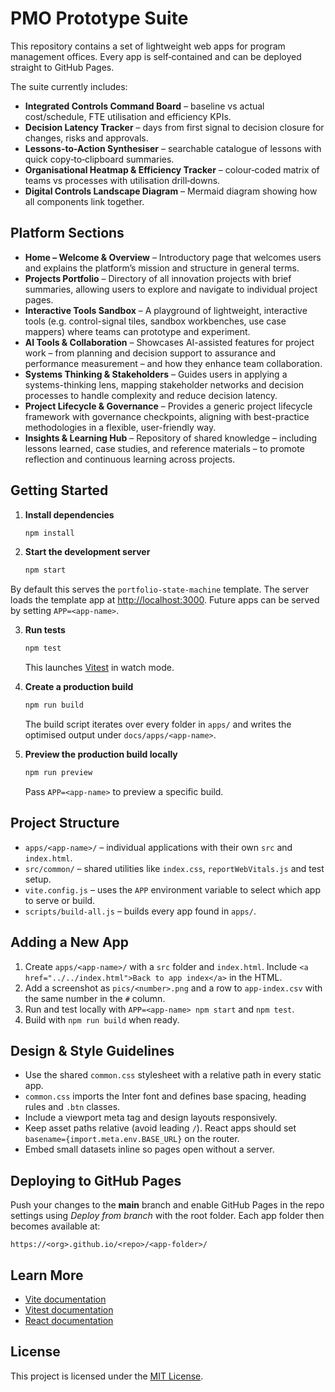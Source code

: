# PMO Prototype Suite

This repository contains a set of lightweight web apps for program management offices. Every app is self‑contained and can be deployed straight to GitHub Pages.

The suite currently includes:
- **Integrated Controls Command Board** – baseline vs actual cost/schedule, FTE utilisation and efficiency KPIs.
- **Decision Latency Tracker** – days from first signal to decision closure for changes, risks and approvals.
- **Lessons-to-Action Synthesiser** – searchable catalogue of lessons with quick copy‑to‑clipboard summaries.
- **Organisational Heatmap & Efficiency Tracker** – colour‑coded matrix of teams vs processes with utilisation drill‑downs.
- **Digital Controls Landscape Diagram** – Mermaid diagram showing how all components link together.

## Platform Sections

- **Home – Welcome & Overview** – Introductory page that welcomes users and explains the platform’s mission and structure in general terms.
- **Projects Portfolio** – Directory of all innovation projects with brief summaries, allowing users to explore and navigate to individual project pages.
- **Interactive Tools Sandbox** – A playground of lightweight, interactive tools (e.g. control-signal tiles, sandbox workbenches, use case mappers) where teams can prototype and experiment.
- **AI Tools & Collaboration** – Showcases AI-assisted features for project work – from planning and decision support to assurance and performance measurement – and how they enhance team collaboration.
- **Systems Thinking & Stakeholders** – Guides users in applying a systems-thinking lens, mapping stakeholder networks and decision processes to handle complexity and reduce decision latency.
- **Project Lifecycle & Governance** – Provides a generic project lifecycle framework with governance checkpoints, aligning with best-practice methodologies in a flexible, user-friendly way.
- **Insights & Learning Hub** – Repository of shared knowledge – including lessons learned, case studies, and reference materials – to promote reflection and continuous learning across projects.

## Getting Started

1. **Install dependencies**
   ```bash
   npm install
   ```
2. **Start the development server**
   ```bash
   npm start
   ```
By default this serves the `portfolio-state-machine` template. The server loads the template app at [http://localhost:3000](http://localhost:3000). Future apps can be served by setting `APP=<app-name>`.

3. **Run tests**
   ```bash
   npm test
   ```
   This launches [Vitest](https://vitest.dev/) in watch mode.

4. **Create a production build**
   ```bash
   npm run build
   ```
   The build script iterates over every folder in `apps/` and writes the optimised output under `docs/apps/<app-name>`.

5. **Preview the production build locally**
   ```bash
   npm run preview
   ```
   Pass `APP=<app-name>` to preview a specific build.

## Project Structure

- `apps/<app-name>/` – individual applications with their own `src` and `index.html`.
- `src/common/` – shared utilities like `index.css`, `reportWebVitals.js` and test setup.
- `vite.config.js` – uses the `APP` environment variable to select which app to serve or build.
- `scripts/build-all.js` – builds every app found in `apps/`.

## Adding a New App

1. Create `apps/<app-name>/` with a `src` folder and `index.html`. Include `<a href="../../index.html">Back to app index</a>` in the HTML.
2. Add a screenshot as `pics/<number>.png` and a row to `app-index.csv` with the same number in the `#` column.
3. Run and test locally with `APP=<app-name> npm start` and `npm test`.
4. Build with `npm run build` when ready.
## Design & Style Guidelines

- Use the shared `common.css` stylesheet with a relative path in every static app.
- `common.css` imports the Inter font and defines base spacing, heading rules and `.btn` classes.
- Include a viewport meta tag and design layouts responsively.
- Keep asset paths relative (avoid leading `/`). React apps should set `basename={import.meta.env.BASE_URL}` on the router.
- Embed small datasets inline so pages open without a server.


## Deploying to GitHub Pages

Push your changes to the **main** branch and enable GitHub Pages in the repo settings using *Deploy from branch* with the root folder. Each app folder then becomes available at:

```
https://<org>.github.io/<repo>/<app-folder>/
```

## Learn More

- [Vite documentation](https://vitejs.dev/guide/)
- [Vitest documentation](https://vitest.dev/guide/)
- [React documentation](https://reactjs.org/)

## License

This project is licensed under the [MIT License](LICENSE).
